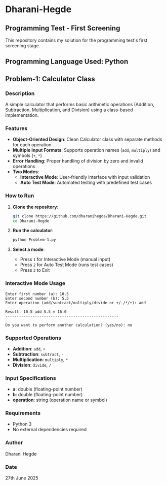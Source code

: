 # Dharani-Hegde

## Programming Test - First Screening

This repository contains my solution for the programming test's first screening stage.

## Programming Language Used: Python

## Problem-1: Calculator Class

### Description
A simple calculator that performs basic arithmetic operations (Addition, Subtraction, Multiplication, and Division) using a class-based implementation.

### Features
- **Object-Oriented Design**: Clean Calculator class with separate methods for each operation
- **Multiple Input Formats**: Supports operation names (`add`, `multiply`) and symbols (`+`, `*`)
- **Error Handling**: Proper handling of division by zero and invalid operations
- **Two Modes**:
  - **Interactive Mode**: User-friendly interface with input validation
  - **Auto Test Mode**: Automated testing with predefined test cases

### How to Run

1. **Clone the repository**:
   ```bash
   git clone https://github.com/dharanihegde/Dharani-Hegde.git
   cd Dharani-Hegde
   ```

2. **Run the calculator**:
   ```bash
   python Problem-1.py
   ```

3. **Select a mode**:
   - Press `1` for Interactive Mode (manual input)
   - Press `2` for Auto Test Mode (runs test cases)
   - Press `3` to Exit

### Interactive Mode Usage

```
Enter first number (a): 10.5
Enter second number (b): 5.5
Enter operation (add/subtract/multiply/divide or +/-/*/÷): add

Result: 10.5 add 5.5 = 16.0
--------------------------------------------------

Do you want to perform another calculation? (yes/no): no
```

### Supported Operations
- **Addition**: `add`, `+`
- **Subtraction**: `subtract`, `-`
- **Multiplication**: `multiply`, `*`
- **Division**: `divide`, `/`

### Input Specifications
- **a**: double (floating-point number)
- **b**: double (floating-point number)
- **operation**: string (operation name or symbol)

### Requirements
- Python 3
- No external dependencies required

### Author
Dharani Hegde

### Date
27th June 2025